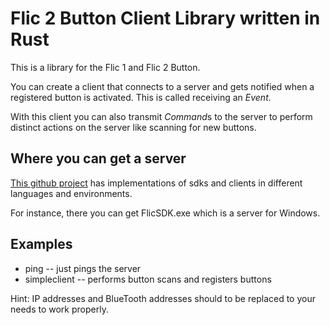 # Flic 2 Button Client Library written in Rust

This is a library for the Flic 1 and Flic 2 Button.

You can create a client that connects to a server and gets notified when a registered button is activated. This is called receiving an *Event*.

With this client you can also transmit *Command*s to the server to perform distinct actions on the server like scanning for new buttons.

## Where you can get a server

[This github project](https://github.com/50ButtonsEach) has implementations of sdks and clients in different languages and environments.

For instance, there you can get FlicSDK.exe which is a server for Windows.

## Examples

- ping -- just pings the server
- simpleclient -- performs button scans and registers buttons

Hint: IP addresses and BlueTooth addresses should to be replaced to your needs to work properly.